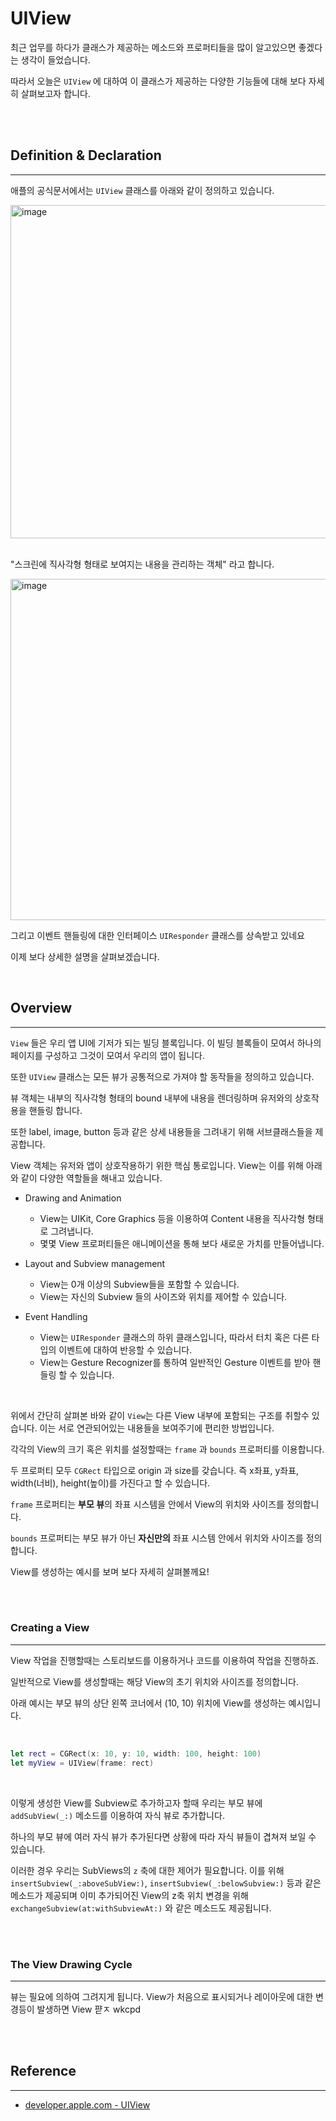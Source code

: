 # UIView

최근 업무를 하다가 클래스가 제공하는 메소드와 프로퍼티들을 많이 알고있으면 좋겠다는 생각이 들었습니다.

따라서 오늘은 `UIView` 에 대하여 이 클래스가 제공하는 다양한 기능들에 대해 보다 자세히 살펴보고자 합니다.

<br>
<br>

## Definition & Declaration
---

애플의 공식문서에서는 `UIView` 클래스를 아래와 같이 정의하고 있습니다.

<img width="533" alt="image" src="https://user-images.githubusercontent.com/33051018/112745521-0985a100-8fe4-11eb-8888-0467f6a7fb50.png">

<br>
<br>

"스크린에 직사각형 형태로 보여지는 내용을 관리하는 객체" 라고 합니다.

<img width="546" alt="image" src="https://user-images.githubusercontent.com/33051018/112745503-e2c76a80-8fe3-11eb-9880-e4c0ee8ae3de.png">

그리고 이벤트 핸들링에 대한 인터페이스 `UIResponder` 클래스를 상속받고 있네요

이제 보다 상세한 설명을 살펴보겠습니다.

<br>

## Overview
---

`View` 들은 우리 앱 UI에 기저가 되는 빌딩 블록입니다. 이 빌딩 블록들이 모여서 하나의 페이지를 구성하고 그것이 모여서 우리의 앱이 됩니다.

또한 `UIView` 클래스는 모든 뷰가 공통적으로 가져야 할 동작들을 정의하고 있습니다.

뷰 객체는 내부의 직사각형 형태의 bound 내부에 내용을 렌더링하며 유저와의 상호작용을 핸들링 합니다.

또한 label, image, button 등과 같은 상세 내용들을 그려내기 위해 서브클래스들을 제공합니다.

View 객체는 유저와 앱이 상호작용하기 위한 핵심 통로입니다. View는 이를 위해 아래와 같이 다양한 역할들을 해내고 있습니다.

- Drawing and Animation
  - View는 UIKit, Core Graphics 등을 이용하여 Content 내용을 직사각형 형태로 그려냅니다.
  - 몇몇 View 프로퍼티들은 애니메이션을 통해 보다 새로운 가치를 만들어냅니다.

- Layout and Subview management
  - View는 0개 이상의 Subview들을 포함할 수 있습니다.
  - View는 자신의 Subview 들의 사이즈와 위치를 제어할 수 있습니다.

- Event Handling
  - View는 `UIResponder` 클래스의 하위 클래스입니다, 따라서 터치 혹은 다른 타입의 이벤트에 대하여 반응할 수 있습니다.
  - View는 Gesture Recognizer를 통하여 일반적인 Gesture 이벤트를 받아 핸들링 할 수 있습니다.

<br>

위에서 간단히 살펴본 바와 같이 `View`는 다른 View 내부에 포함되는 구조를 취할수 있습니다. 이는 서로 연관되어있는 내용들을 보여주기에 편리한 방법입니다.

각각의 View의 크기 혹은 위치를 설정할때는 `frame` 과 `bounds` 프로퍼티를 이용합니다.

두 프로퍼티 모두 `CGRect` 타입으로 origin 과 size를 갖습니다. 즉 x좌표, y좌표, width(너비), height(높이)를 가진다고 할 수 있습니다.

`frame` 프로퍼티는 **부모 뷰**의 좌표 시스템을 안에서 View의 위치와 사이즈를 정의합니다.

`bounds` 프로퍼티는 부모 뷰가 아닌 **자신만의** 좌표 시스템 안에서 위치와 사이즈를 정의합니다.

View를 생성하는 예시를 보며 보다 자세히 살펴볼께요!

<br>
<br>

### Creating a View
---

View 작업을 진행할때는 스토리보드를 이용하거나 코드를 이용하여 작업을 진행하죠.

일반적으로 View를 생성할때는 해당 View의 초기 위치와 사이즈를 정의합니다.

아래 예시는 부모 뷰의 상단 왼쪽 코너에서 (10, 10) 위치에 View를 생성하는 예시입니다.

<br>

```swift
let rect = CGRect(x: 10, y: 10, width: 100, height: 100)
let myView = UIView(frame: rect)
```

<br>

이렇게 생성한 View를 Subview로 추가하고자 할때 우리는 부모 뷰에 `addSubView(_:)` 메소드를 이용하여 자식 뷰로 추가합니다.

하나의 부모 뷰에 여러 자식 뷰가 추가된다면 상황에 따라 자식 뷰들이 겹쳐져 보일 수 있습니다.

이러한 경우 우리는 SubViews의 `z` 축에 대한 제어가 필요합니다. 이를 위해 `insertSubview(_:aboveSubView:)`, `insertSubview(_:belowSubview:)` 등과 같은 메소드가 제공되며 이미 추가되어진 View의 z축 위치 변경을 위해 `exchangeSubview(at:withSubviewAt:)` 와 같은 메소드도 제공됩니다.

<br>
<br>

### The View Drawing Cycle
---

뷰는 필요에 의하여 그려지게 됩니다. View가 처음으로 표시되거나 레이아웃에 대한 변경등이 발생하면 View 퍋ㅈ wkcpd


<br>
<br>

## Reference
---

- [developer.apple.com - UIView](https://developer.apple.com/documentation/uikit/uiview)